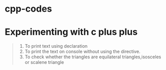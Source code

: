 # cpp-codes
Experimenting with c plus plus
=================================
> 1. To print text using declaration
> 2. To print the text on console without using the directive.
> 3. To check whether the triangles are equilateral triangles,isosceles or scalene triangle
